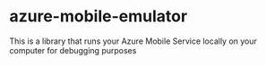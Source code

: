 azure-mobile-emulator
=====================

This is a library that runs your Azure Mobile Service locally on your computer for debugging purposes 
